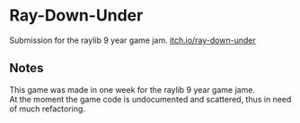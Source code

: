 # Ray-Down-Under
Submission for the raylib 9 year game jam. [itch.io/ray-down-under](https://bricksigma.itch.io/ray-down-under)

## Notes
This game was made in one week for the raylib 9 year game jame.  
At the moment the game code is undocumented and scattered, thus in need of much refactoring.

